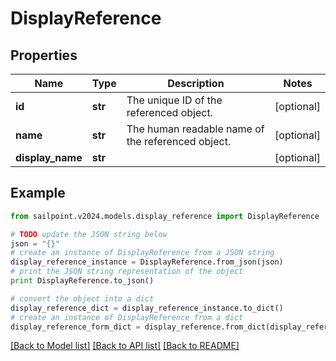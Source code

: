 # DisplayReference


## Properties

Name | Type | Description | Notes
------------ | ------------- | ------------- | -------------
**id** | **str** | The unique ID of the referenced object. | [optional] 
**name** | **str** | The human readable name of the referenced object. | [optional] 
**display_name** | **str** |  | [optional] 

## Example

```python
from sailpoint.v2024.models.display_reference import DisplayReference

# TODO update the JSON string below
json = "{}"
# create an instance of DisplayReference from a JSON string
display_reference_instance = DisplayReference.from_json(json)
# print the JSON string representation of the object
print DisplayReference.to_json()

# convert the object into a dict
display_reference_dict = display_reference_instance.to_dict()
# create an instance of DisplayReference from a dict
display_reference_form_dict = display_reference.from_dict(display_reference_dict)
```
[[Back to Model list]](../README.md#documentation-for-models) [[Back to API list]](../README.md#documentation-for-api-endpoints) [[Back to README]](../README.md)


